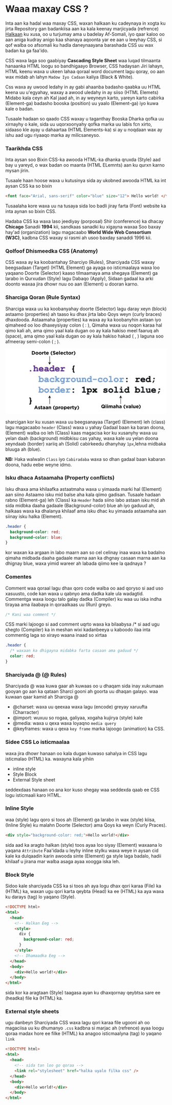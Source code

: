 # Waaa maxay CSS ?

Inta aan ka hadal waa maxay CSS, waxan halkaan ku cadeynaya in xogta ku jirta Repository gan badankiisa aan ka kala keenay marjicyada (refrence) [Halkaan](/Resources.md) ku xusa, oo u turjumay ama u badelay Af-Somali, iyo qaar kaloo oo aan aniga kudray anigo kaa shanaya aqoonta yar ee aan u leeyhay CSS, si qof walba oo afsomali ku hadla daneynaayana barashada CSS uu wax badan ka ga faa'ido.

CSS waxa laga soo gaabiyay **Cascading Style Sheet** waa luqad tilmaanta hanaanka HTML loogu so bandhigaayo Browser, CSS hadaysan Jiri lahayn, HTML keenu waxa u ukeen lahaa qoraal word document lagu qoray, oo aan wax midab ah lahyn `Madow Iyo Cadaan` kaliya (Black & White).

Css waxa ay uwood ledahy in ay gabi ahaanba badasho qaabka uu HTML keena uu u'egyahay, waxay a awood uledahy in ay siiso (HTML Elemets) Midabo kala ceyn ah Kal jaad ah, in ay weyneyn karto, yareyn karto cabirka (Element-ga) badasho booska (position) uu yaalo (Element-ga) iyo kuwa kale o badan.

Tusaale hadaan so qaado CSS waxay u taganthay Booska Dharka qofka uu xirnayhy o kale, sida uu uqorxoonyahy qofka marka uu labis fcn xirto, sidaaso kle ayay u dahaartaa (HTML Elements-ka) si ay u noqdaan wax ay ishu aad ugu riyaaqo marka ay milicsaneyso.

### Taarikhda CSS

Inta aysan soo Bixin CSS-ka awooda HTML-ka dhanka qruxda (Style) aad bay u yareyd, o wax badan oo maanta (HTML ELemnts) aan ku qurxn karno mysan jirin.

Tusaale haan hoose waxa u kutusinya sida ay ukobned awooda HTML ka int aysan CSS ka so bixin

```html
<font face="Arial, sans-serif" color="blue" size="12"> Hello world! </font>
```

Tusaalaha kore waxa uu na tusaya sida loo badli jiray farta (Font) website ka inta aynan so bixin CSS.

Hadaba CSS ka waxa laso jeediyay (porposal) Shir (conference) ka dhacay **Chicago** Sanadii **1994** kii, sandkaas sanadki ku xigayna waxaa Soo baxay hay'ad (organization) lagu magacaabo **World Wide Web Consortium (W3C)**, kadbna CSS waxay si rasmi ah usoo baxday sanaddi 1996 kii.

### Qolfoof Dhismeedka CSS (Anatomy)

CSS waxa ay ka koobantahay Sharciyo (Rules), Sharciyada CSS waxay beegsadaan (Target) (HTML Element) ga ayaga oo isticmaalaya waxa loo yaqaano Doorte (Selector) kaaso tilmaamaya ama shegaya (Element) ga larabo in Qurxudan (Style) lagu Dabaqo (Apply), Sidaan gadaal ka arki doonto waxaa jira dhowr nuu oo aan (Element) u dooran karno.

### Sharciga Qoran (Rule Syntax)

Sharciga waxa uu ka koobanyahay doorte (Selector) lagu daray xeyn (block) astaamo (properties) ah taaso ku dhax jirta labo Qoys weyn (curly braces) dhaxdooda.
Astaamaha (properties) ka waxa ay ka koobanyhin astaan iyo qimaheed oo loo dhaxeysiyay colon ( : ), Qimaha waxa uu noqon karaa hal qimo kali ah, ama qimo yaal kala dugan oo ay kala hakiso meel faaruq ah (space), ama qimo yaal kala dugan oo ay kala hakiso hakad ( , ) laguna soo afmeeray semi-colon ( ; ).

<img src="../Sawirada/01.png" alt="Sawir sharaxaya Sharciga qoran ee css">

sharcigan kor ku xusan waxa uu beegsanayaa (Target) (Element) leh (class) lagu magacaabo `header` (Class) waxa u yahay Gadaal baan ka baran doona, (Element) walba oo leh (Class) kaas magacisa kor ku xusanyhy waxa uu yelan daah (background) midbkisu cas yahay, waxa kale uu yelan doona xeyndaab (border) xariiq ah (Solid) cabirkeedu dhanyhay `1px`,lehna midbaka bluuga ah (blue).

**NB:** Haka walwalin `Class` iyo `Cabiradaba` waxa so dhan gadaal baan kabaran doona, hadu eebe weyne idmo.

### Isku dhaca Astaamaha (Property conflicts)

Isku dhaxa ama khilaafka astaatmaha waxa u yimaada marki hal (Element) aan siino Astaamo isku mid balse aha kala qiimo gadisan.
Tusaale hadaan rabno (Element-ga) leh (Class) ka `Header` hada siino labo astaan isku mid ah sida midbka daaha gadaale (Background-color) blue ah iyo gaduud ah, halkaas waxa ka dhalanya khilaaf ama isku dhac ku yimaada astaamaha aan siinay isku halka (Element).

```css
.header {
  background-color: red;
  background-color: blue;
}
```

kor waxan ka argaan in labo maarn aan so cel celinay inaa waxa ka badalno qimaha midbada daaha gadaale marna aan ka dhgnay casaan marna aan ka dhignay blue, waxa yimid wareer ah labada qiimo kee la qadnaya ?

### Comentes

Comment waa qoraal lagu dhax qoro code walba oo aad qoryso si aad uso xasuusto, code kan waxa u qabnyo ama dadka kale ula wadagtid.
Commentga waxa loogu talo galay dadka (Compiler) ku waa uu iska indha tirayaa ama ilaabaya in qoraalkaas uu (Run) greyo.

```css
/* Kani waa comment */
```

CSS marki lajoogo si aad comment uqrto waxa ka bilaabysa /\* si aad ugu shegto (Compiler) ka in meshan wixi kadanbeeya u kaboodo ilaa inta commentig laga so xirayo waana inaad so xirtaa

```css
.header {
  /* waxaan ka dhigayna midabka farta casaan ama gaduud */
  color: red;
}
```

### Sharciyada @ (@ Rules)

Sharciyada @ waa kuwa gaar ah kuwaas oo u dhaqam sida inay xukumaan gooyan go aan ka qataan Sharci gooni ah goorta uu dhaqan galayo.
waa kuwaan qaar kamid ah Sharciga @

- @charset: waxa uu qeexaa waxa lagu (encode) greyay xaruufta (Charracter)
- @import: wuxuu so rogaa, galiyaa, xogaha kujirya (style) kale
- @media: waxa u qexa waxa loyaqno `media query`
- @keyframes: waxa u qexa `key frame` marka lajoogo (animation) ka CSS.

### Sidee CSS Lo isticmaalaa

waxa jira dhowr hanaan oo kala dugan kuwaso sahalya in CSS lagu isticmalao (HTML) ka.
waxayna kala yihiin

- inline style
- Style Block
- External Style sheet

seddexdaas hanaan oo ana kor kuso shegay waa seddexda qaab ee CSS logu isticmaali karo HTML.

### Inline Style

waa (style) lagu qoro si toos ah (Element) ga larabo in wax (style) kiisa, (Inline Style) ku malahn Doorte (Selector) ama Qoys ka weyn (Curly Praces).

```html
<div style="background-color: red;">Hello world!</div>
```

sida aad ka aragto halkan (style) toos ayaa loo siyay (Element) waxaana lo yaqana `Attribute`
Faa'idada u leyhy inline stylku waxa weye in aysan cid kale ka dulqaadin karin awooda sinte (Element) ga style laga badalo, hadii khilaaf u jirana mar walba asaga ayaa xoogga iska leh.

### Block Style

Sidoo kale sharciyada CSS ka si toos ah aya logu dhax qori karaa (File) ka (HTML) ka, waxan ugu qori karta qeybta (Head) ka ee (HTML) ka aya waxa ku darays (tag) lo yaqano (Style).

```html
<!DOCTYPE html>
<html>
  <head>
    <!-- Halkan Eeg -->
    <style>
      div {
        background-color: red;
      }
    </style>
    <!-- Dhamaadka Eeg -->
  </head>
  <body>
    <div>Hello world!</div>
  </body>
</html>
```

sida kor ka aragtaan (Style) taagasa ayan ku dhaxqornay qeybtsa sare ee (headka) file ka (HTML) ka.

### External style sheets

ugu danbeyn Sharciyada CSS waxa lagu qori karaa file ugooni ah oo magaciisa uu ku dhumanyo `.css` kadbna si marjac ah (refrence) ayaa loogu qoraa madax hore ee filke (HTML) ka anagoo isticmaalyna (tag) lo yaqano `link`

```html
<!DOCTYPE html>
<html>
  <head>
    <!-- sida tan loo go qoraa -->
    <link rel="stylesheet" href="halka uyalo filka css" />
  </head>
  <body>
    <div>Hello world!</div>
  </body>
</html>
```
